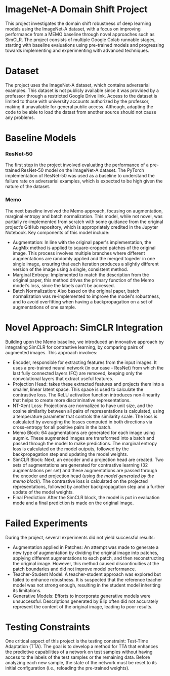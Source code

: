 # ImageNet-A Domain Shift Project

This project investigates the domain shift robustness of deep learning models using the ImageNet-A dataset, with a focus on improving performance from a MEMO baseline through novel approaches such as SimCLR.
The project consists of multiple Google Colab runnable stages, starting with baseline evaluations using pre-trained models and progressing towards implementing and experimenting with advanced techniques.

# Dataset

The project uses the ImageNet-A dataset, which contains adversarial examples.
This dataset is not publicly available since it was provided by a professor through a restricted Google Drive link. 
Access to the dataset is limited to those with university accounts authorized by the professor, making it unavailable for general public access.
Although, adapting the code to be able to load the datast from another source should not cause any problems.

# Baseline Models
### ResNet-50

The first step in the project involved evaluating the performance of a pre-trained ResNet-50 model on the ImageNet-A dataset. 
The PyTorch implementation of ResNet-50 was used as a baseline to understand the failure rate on adversarial examples, which is expected to be high given the nature of the dataset.

### Memo

The next baseline involved the Memo approach, focusing on augmentation, marginal entropy and batch normalization. 
This model, while not novel, was partially re-implemented from scratch with some guidance from the original project’s GitHub repository, which is appropriately credited in the Jupyter Notebook. 
Key components of this model include:
- Augmentation: In line with the original paper's implementation, the AugMix method is applied to square-cropped patches of the original image. This process involves multiple branches where different augmentations are randomly applied and the merged togeder in one single image, ensuring that each iteration produces a slightly different version of the image using a single, consistent method.
- Marginal Entropy: Implemented to match the description from the original paper, this method drives the primary function of the Memo model's loss, since the labels can't be accessed.
- Batch Normalization: Also based on the original paper, batch normalization was re-implemented to improve the model's robustness, and to avoid overfitting when having a backpropagation on a set of augmentations of one sample.

# Novel Approach: SimCLR Integration

Building upon the Memo baseline, we introduced an innovative approach by integrating SimCLR for contrastive learning, by comparing pairs of augmented images. 
This approach involves:
- Encoder, responsible for extracting features from the input images. It uses a pre-trained neural network (in our case - ResNet) from which the last fully connected layers (FC) are removed, keeping only the convolutional layers that extract useful features.
- Projection Head: takes these extracted features and projects them into a smaller, linear latent space. This space is used to calculate the contrastive loss. The ReLU activation function introduces non-linearity that helps to create more discriminative representations.
- NT-Xent Loss: Projections are normalized to have unit size, and the cosine similarity between all pairs of representations is calculated, using a temperature parameter that controls the similarity scale. The loss is calculated by averaging the losses computed in both directions via cross-entropy for all positive pairs in the batch.
- Memo Block: 64 augmentations are generated for each image using augmix. These augmented images are transformed into a batch and passed through the model to make predictions. The marginal entropy loss is calculated on the model outputs, followed by the backpropagation step and updating the model weights.
- SimCLR Block: Next, an encoder and a projection head are created. Two sets of augmentations are generated for contrastive learning (32 augmentations per set) and these augmentations are passed through the encoder and projection head (*using the model generated by the memo block*). The contrastive loss is calculated on the projected representations, followed by another backpropagation step and a further update of the model weights.
- Final Prediction: After the SimCLR block, the model is put in evaluation mode and a final prediction is made on the original image.

# Failed Experiments

During the project, several experiments did not yield successful results:
- Augmentation applied in Patches: An attempt was made to generate a new type of augmentation by dividing the original image into patches, applying different augmentations to each patch, and then reconstructing the original image. However, this method caused discontinuities at the patch boundaries and did not improve model performance.
- Teacher-Student Model: A teacher-student approach was explored but failed to enhance robustness. It is suspected that the reference teacher model was not strong enough, resulting in the student model inheriting its limitations.
- Generative Models: Efforts to incorporate generative models were unsuccessful. Descriptions generated by Blip often did not accurately represent the content of the original image, leading to poor results.

# Testing Constraints

One critical aspect of this project is the testing constraint: Test-Time Adaptation (TTA).
The goal is to develop a method for TTA that enhances the predictive capabilities of a network on test samples without having access to the labels of the test samples or the remaining data. Before analyzing each new sample, the state of the network must be reset to its initial configuration (i.e., reloading the pre-trained weights).

